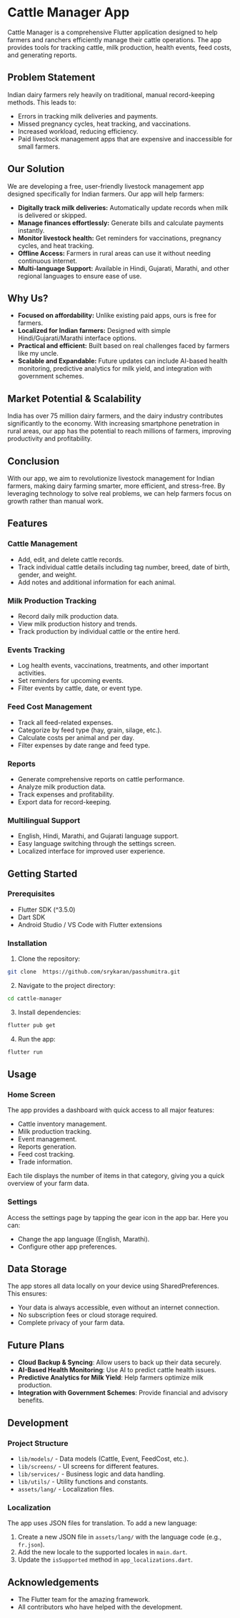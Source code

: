 # Cattle Manager App

Cattle Manager is a comprehensive Flutter application designed to help farmers and ranchers efficiently manage their cattle operations. The app provides tools for tracking cattle, milk production, health events, feed costs, and generating reports.

## Problem Statement
Indian dairy farmers rely heavily on traditional, manual record-keeping methods. This leads to:
- Errors in tracking milk deliveries and payments.
- Missed pregnancy cycles, heat tracking, and vaccinations.
- Increased workload, reducing efficiency.
- Paid livestock management apps that are expensive and inaccessible for small farmers.

## Our Solution
We are developing a free, user-friendly livestock management app designed specifically for Indian farmers. Our app will help farmers:
- **Digitally track milk deliveries:** Automatically update records when milk is delivered or skipped.
- **Manage finances effortlessly:** Generate bills and calculate payments instantly.
- **Monitor livestock health:** Get reminders for vaccinations, pregnancy cycles, and heat tracking.
- **Offline Access:** Farmers in rural areas can use it without needing continuous internet.
- **Multi-language Support:** Available in Hindi, Gujarati, Marathi, and other regional languages to ensure ease of use.

## Why Us?
- **Focused on affordability:** Unlike existing paid apps, ours is free for farmers.
- **Localized for Indian farmers:** Designed with simple Hindi/Gujarati/Marathi interface options.
- **Practical and efficient:** Built based on real challenges faced by farmers like my uncle.
- **Scalable and Expandable:** Future updates can include AI-based health monitoring, predictive analytics for milk yield, and integration with government schemes.

## Market Potential & Scalability
India has over 75 million dairy farmers, and the dairy industry contributes significantly to the economy. With increasing smartphone penetration in rural areas, our app has the potential to reach millions of farmers, improving productivity and profitability.

## Conclusion
With our app, we aim to revolutionize livestock management for Indian farmers, making dairy farming smarter, more efficient, and stress-free. By leveraging technology to solve real problems, we can help farmers focus on growth rather than manual work.

## Features

### Cattle Management
- Add, edit, and delete cattle records.
- Track individual cattle details including tag number, breed, date of birth, gender, and weight.
- Add notes and additional information for each animal.

### Milk Production Tracking
- Record daily milk production data.
- View milk production history and trends.
- Track production by individual cattle or the entire herd.

### Events Tracking
- Log health events, vaccinations, treatments, and other important activities.
- Set reminders for upcoming events.
- Filter events by cattle, date, or event type.

### Feed Cost Management
- Track all feed-related expenses.
- Categorize by feed type (hay, grain, silage, etc.).
- Calculate costs per animal and per day.
- Filter expenses by date range and feed type.

### Reports
- Generate comprehensive reports on cattle performance.
- Analyze milk production data.
- Track expenses and profitability.
- Export data for record-keeping.

### Multilingual Support
- English, Hindi, Marathi, and Gujarati language support.
- Easy language switching through the settings screen.
- Localized interface for improved user experience.

## Getting Started

### Prerequisites
- Flutter SDK (^3.5.0)
- Dart SDK
- Android Studio / VS Code with Flutter extensions

### Installation
1. Clone the repository:
```bash
git clone  https://github.com/srykaran/passhumitra.git 
```
2. Navigate to the project directory:
```bash
cd cattle-manager
```
3. Install dependencies:
```bash
flutter pub get
```
4. Run the app:
```bash
flutter run
```

## Usage

### Home Screen
The app provides a dashboard with quick access to all major features:
- Cattle inventory management.
- Milk production tracking.
- Event management.
- Reports generation.
- Feed cost tracking.
- Trade information.

Each tile displays the number of items in that category, giving you a quick overview of your farm data.

### Settings
Access the settings page by tapping the gear icon in the app bar. Here you can:
- Change the app language (English, Marathi).
- Configure other app preferences.

## Data Storage
The app stores all data locally on your device using SharedPreferences. This ensures:
- Your data is always accessible, even without an internet connection.
- No subscription fees or cloud storage required.
- Complete privacy of your farm data.

## Future Plans
- **Cloud Backup & Syncing**: Allow users to back up their data securely.
- **AI-Based Health Monitoring**: Use AI to predict cattle health issues.
- **Predictive Analytics for Milk Yield**: Help farmers optimize milk production.
- **Integration with Government Schemes**: Provide financial and advisory benefits.

## Development

### Project Structure
- `lib/models/` - Data models (Cattle, Event, FeedCost, etc.).
- `lib/screens/` - UI screens for different features.
- `lib/services/` - Business logic and data handling.
- `lib/utils/` - Utility functions and constants.
- `assets/lang/` - Localization files.

### Localization
The app uses JSON files for translation. To add a new language:
1. Create a new JSON file in `assets/lang/` with the language code (e.g., `fr.json`).
2. Add the new locale to the supported locales in `main.dart`.
3. Update the `isSupported` method in `app_localizations.dart`.



## Acknowledgements
- The Flutter team for the amazing framework.
- All contributors who have helped with the development.

